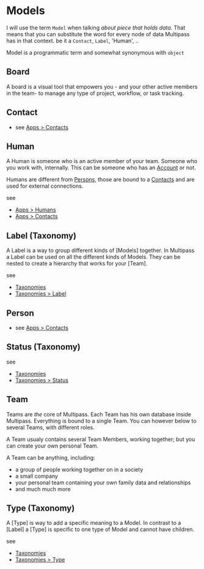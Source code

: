# Models 
I will use the term `Model` when talking _about piece that holds data_. That means that you can substitute the word for every node of data Multipass has in that context. be it a `Contact`, `Label`, 'Human', ..

Model is a programmatic term and somewhat synonymous with `object`

## Board
A board is a visual tool that empowers you - and your other active members in the team- to manage any type of project, workflow, or task tracking. 

## Contact
- see [Apps > Contacts](../guide/apps/contacts/models/contact) 

## Human
A Human is someone who is an active member of your team. Someone who you work with, internally. This can be someone who has an [Account](#account) or not.

Humans are different from [Persons](#person), those are bound to a [Contacts](#contact) and are used for external connections.

see
- [Apps > Humans](../guide/apps/humans/introduction)
- [Apps > Contacts](../guide/apps/contacts/introduction)

## Label (Taxonomy)
A Label is a way to group different kinds of [Models] together. 
In Multipass a Label can be used on all the different kinds of Models.
They can be nested to create a hierarchy that works for your [Team]. 

see
- [Taxonomies](../guide/taxonomies/introduction)
- [Taxonomies > Label](../guide/taxonomies/models/label)


## Person
- see [Apps > Contacts](../guide/apps/contacts/models/person)

## Status (Taxonomy)

see 
- [Taxonomies](../guide/taxonomies/introduction)
- [Taxonomies > Status](../guide/taxonomies/models/status)

## Team
Teams are _the_ core of Multipass. Each Team has his own database inside Multipass. Everything is bound to a single Team. You can however below to several Teams, with different roles.

A Team usualy contains several Team Members, working together; but you can create your own personal Team.

A Team can be anything, including:
- a group of people working together on in a society
- a small company
- your personal team containing your own family data and relationships
- and much much more

## Type (Taxonomy)
A [Type] is way to add a specific meaning to a Model.
In contrast to a [Label] a [Type] is specific to one type of Model and cannot have children.

see
- [Taxonomies](../guide/taxonomies/introduction)
- [Taxonomies > Type](../guide/taxonomies/models/type)

